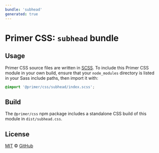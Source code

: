 ```yaml
---
bundle: 'subhead'
generated: true
---
```


# Primer CSS: `subhead` bundle

## Usage

Primer CSS source files are written in [SCSS]. To include this Primer CSS module in your own build, ensure that your `node_modules` directory is listed in your Sass include paths, then import it with:

```scss
@import '@primer/css/subhead/index.scss';
```

## Build

The `@primer/css` npm package includes a standalone CSS build of this module in `dist/subhead.css`.

## License

[MIT](https://github.com/primer/css/blob/main/LICENSE) &copy; [GitHub](https://github.com/)

[scss]: https://sass-lang.com/documentation/syntax#scss
